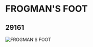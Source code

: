 # FROGMAN'S FOOT
## 29161
![FROGMAN'S FOOT](https://lc-www-live-s.legocdn.com/media/bricks/5/2/6172932.jpg)